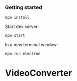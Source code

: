 ### Getting started

`npm install`

Start dev server:

`npm start`

In a new terminal window:

`npm run electron`
# VideoConverter

